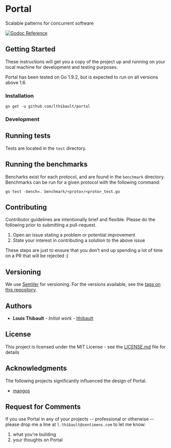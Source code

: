 # Portal

Scalable patterns for concurrent software

[![Godoc Reference](https://img.shields.io/badge/godoc-reference-blue.svg?style=flat-square)](https://godoc.org/github.com/lthibault/portal)

## Getting Started

These instructions will get you a copy of the project up and running on your local machine for development and testing purposes.

Portal has been tested on Go 1.9.2, but is expected to run on all versions above 1.6.

### Installation

```
go get -u github.com/lthibault/portal
```

### Development

## Running tests

Tests are located in the `test` directory.

## Running the benchmarks

Bencharks exist for each protocol, and are found in the `benchmark` directory.
Benchmarks can be run for a given protocol with the following command:

```
go test -bench=. benchmark/<proto>/<proto>_test.go
```

## Contributing

Contributor guidelines are intentionally brief and flexible.  Please do the
following prior to submitting a pull-request.

1. Open an issue stating a problem or potential improvement
2. State your interest in contributing a solution to the above issue

These steps are just to ensure that you don't end up spending a lot of time on a
PR that will be rejected :)

## Versioning

We use [SemVer](http://semver.org/) for versioning. For the versions available, see the [tags on this repository](https://github.com/your/project/tags). 

## Authors

* **Louis Thibault** - *Initial work* - [lthibault](https://github.com/lthibault)

<!-- See also the list of [contributors](https://github.com/your/project/contributors) who participated in this project. -->

## License

This project is licensed under the MIT License - see the [LICENSE.md](LICENSE.md) file for details

## Acknowledgments

The following projects significantly influenced the design of Portal.

* [mangos](https://github.com/go-mangos/mangos)

## Request for Comments

If you use Portal in any of your projects -- professional or otherwise -- please
drop me a line at `l.thibault@sentimens.com` to let me know:

1. what you're building
2. your thoughts on Portal
